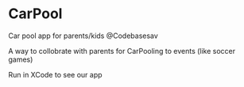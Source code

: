 # CarPool
Car pool app for parents/kids @Codebasesav

A way to collobrate with parents for CarPooling to events (like soccer games)

Run in XCode to see our app

